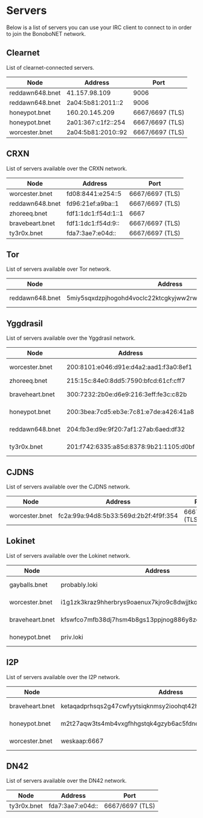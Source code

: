 Servers
=======

Below is a list of servers you can use your IRC client to connect to in order to join the BonoboNET network.

## Clearnet

List of clearnet-connected servers.

| Node      |  Address    | Port     |
|-----------|-------------|----------|
| reddawn648.bnet | 41.157.98.109 | 9006 |
| reddawn648.bnet | 2a04:5b81:2011::2 | 9006 |
| honeypot.bnet | 160.20.145.209 | 6667/6697 (TLS) |
| honeypot.bnet | 2a01:367:c1f2::254 | 6667/6697 (TLS) |
| worcester.bnet | 2a04:5b81:2010::92 | 6667/6697 (TLS) |

## CRXN

List of servers available over the CRXN network.

| Node      |  Address    | Port     |
|-----------|-------------|----------|
| worcester.bnet | fd08:8441:e254::5 | 6667/6697 (TLS) |
| reddawn648.bnet | fd96:21ef:a9ba::1 | 6667/6697 (TLS) |
| zhoreeq.bnet | fdf1:1dc1:f54d:1::1 | 6667 |
| bravebeart.bnet | fdf1:1dc1:f54d:9:: | 6667/6697 (TLS) |
| ty3r0x.bnet     | fda7:3ae7:e04d:: | 6667/6697 (TLS) |

## Tor

List of servers available over Tor network.

| Node      |  Address    | Port     |
|-----------|-------------|----------|
| reddawn648.bnet | 5miy5sqxdzpjhogohd4voclc22ktcgkyjww2rwgs6j7ygsa7tdai7cqd.onion | 6667/6697 (TLS) |

## Yggdrasil

List of servers available over the Yggdrasil network.

| Node      |  Address    | Port     |
|-----------|-------------|----------|
| worcester.bnet | 200:8101:e046:d91e:d4a2:aad1:f3a0:8ef1 | 6667/6697 (TLS) |
| zhoreeq.bnet | 215:15c:84e0:8dd5:7590:bfcd:61cf:cff7 | 6667 |
| braveheart.bnet | 300:7232:2b0e:d6e9:216:3eff:fe3c:c82b | 6667/6697 (TLS) |
| honeypot.bnet | 200:3bea:7cd5:eb3e:7c81:e7de:a426:41a8 | 6667/6697 (TLS) |
| reddawn648.bnet | 204:fb3e:d9e:9f20:7af1:27ab:6aed:df32 | 6667/6697 (TLS) |
| ty3r0x.bnet    | 201:f742:6335:a85d:8378:9b21:1105:d0bf | 6667/6697 (TLS) |

## CJDNS

List of servers available over the CJDNS network.

| Node      |  Address    | Port     |
|-----------|-------------|----------|
| worcester.bnet | fc2a:99a:94d8:5b33:569d:2b2f:4f9f:354 | 6667/6697 (TLS) |

## Lokinet

List of servers available over the Lokinet network.

| Node      |  Address    | Port     |
|-----------|-------------|----------|
| gayballs.bnet | probably.loki | No SSL/TLS |
| worcester.bnet | i1g1zk3kraz9hherbrys9oaenux7kjro9c8dwjjtkong4m6eydfy.loki | 6667/6697 (TLS) |
| braveheart.bnet | kfswfco7mfb38dj7hsm4b8gs13ppjnog886y8zcgzno4jt16cepy.loki | 6667/6697 (TLS) |
| honeypot.bnet | priv.loki | 6667/6697 (TLS) |

## I2P

List of servers available over the I2P network.

| Node      |  Address    | Type     |
|-----------|-------------|----------|
| braveheart.bnet | ketaqadprhsqs2g47cwfyytsiqknmsy2ioohqt42htrbcsxpbjda.b32.i2p | No SSL/TLS |
| honeypot.bnet | m2t27aqw3ts4mb4vxgfhhgstqk4gzyb6ac5fdnezmsf2xbbtdiiq.b32.i2p:6667 | No SSL/TLS |
| worcester.bnet | weskaap:6667 | No SSL/TLS |

## DN42

List of servers available over the DN42 network.

| Node      |  Address    | Port     |
|-----------|-------------|----------|
| ty3r0x.bnet | fda7:3ae7:e04d:: | 6667/6697 (TLS) |
